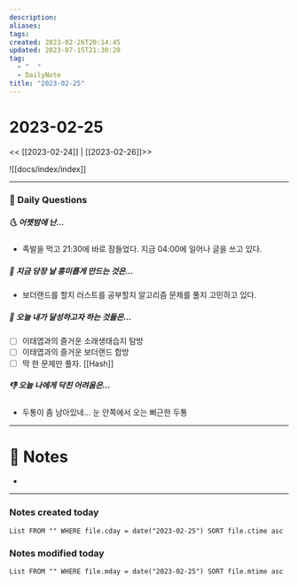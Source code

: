 ```yaml
---
description:
aliases: 
tags: 
created: 2023-02-26T20:14:45
updated: 2023-07-15T21:30:20
tag:
  - "  "
  - DailyNote
title: "2023-02-25"
---
```


# 2023-02-25

<< [[2023-02-24]] | [[2023-02-26]]>>

![[docs/index/index]]

---

### 📅 Daily Questions

##### 🌜 어젯밤에 난...

- 족발을 먹고 21:30에 바로 잠들었다. 지금 04:00에 일어나 글을 쓰고 있다.

##### 🙌 지금 당장 날 흥미롭게 만드는 것은...

- 보더랜드를 할지 러스트를 공부할지 알고리즘 문제를 풀지 고민하고 있다.

##### 🚀 오늘 내가 달성하고자 하는 것들은...

- [ ] 이태엽과의 즐거운 소래생태습지 탐방
- [ ] 이태엽과의 즐거운 보더랜드 합방
- [ ] 딱 한 문제만 풀자. [[Hash]]

##### 👎 오늘 나에게 닥친 어려움은...

- 두통이 좀 남아있네... 눈 안쪽에서 오는 뻐근한 두통

---

# 📝 Notes

- 

---

### Notes created today

```dataview
List FROM "" WHERE file.cday = date("2023-02-25") SORT file.ctime asc
```

### Notes modified today

```dataview
List FROM "" WHERE file.mday = date("2023-02-25") SORT file.mtime asc
```
